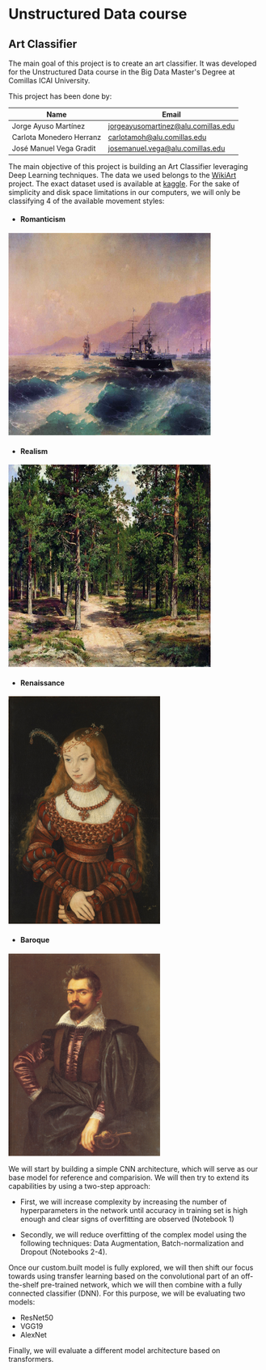 # **Unstructured Data course**

## **Art Classifier**

The main goal of this project is to create an art classifier. It was developed for the Unstructured Data course in the Big Data Master's Degree at Comillas ICAI University.

This project has been done by:

|Name                    |Email                              |
|------------------------|-----------------------------------|
|Jorge Ayuso Martínez    |jorgeayusomartinez@alu.comillas.edu|
|Carlota Monedero Herranz|carlotamoh@alu.comillas.edu        |
|José Manuel Vega Gradit |josemanuel.vega@alu.comillas.edu   |

The main objective of this project is building an Art Classifier leveraging Deep Learning techniques. The data we used belongs to the [WikiArt](https://www.wikiart.org/) project. The exact dataset used is available at [kaggle](https://www.kaggle.com/datasets/sivarazadi/wikiart-art-movementsstyles). For the sake of simplicity and disk space limitations in our computers, we will only be classifying 4 of the available movement styles: 

- #### Romanticism

<p align="left">
    <img src="docs/romanticism_example.jpg" width="400" height="400" />
<p>

- #### Realism

<p align="left">
    <img src="docs/realism_example.jpg" width="400" height="400" />
<p>

- #### Renaissance

<p align="left">
    <img src="docs/renaissance_example.jpg" width="300" height="450" />
<p>

- #### Baroque

<p align="left">
    <img src="docs/baroque_example.jpg" width="300" height="400" />
<p>


We will start by building a simple CNN architecture, which will serve as our base model for reference and comparision. We will then try to extend its capabilities by using a two-step approach:

+ First, we will increase complexity by increasing the number of hyperparameters in the network until accuracy in training set is high enough and clear signs of overfitting are observed (Notebook 1)

+ Secondly, we will reduce overfitting of the complex model using the following techniques: Data Augmentation, Batch-normalization and Dropout (Notebooks 2-4).

Once our custom.built model is fully explored, we will then shift our focus towards using transfer learning based on the convolutional part of an off-the-shelf pre-trained network, which we will then combine with a fully connected classifier (DNN). For this purpose, we will be evaluating two models:

+ ResNet50
+ VGG19
+ AlexNet

Finally, we will evaluate a different model architecture based on transformers.